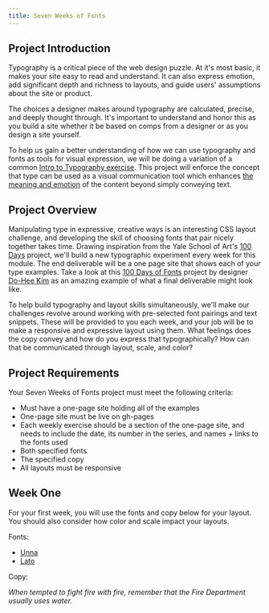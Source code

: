 ```yaml
---
title: Seven Weeks of Fonts
---
```


## Project Introduction

Typography is a critical piece of the web design puzzle. At it's most basic, it makes your site easy to read and understand. It can also express emotion, add significant depth and richness to layouts, and guide users' assumptions about the site or product.

The choices a designer makes around typography are calculated, precise, and deeply thought through. It's important to understand and honor this as you build a site whether it be based on comps from a designer or as you design a site yourself.

To help us gain a better understanding of how we can use typography and fonts as tools for visual expression, we will be doing a variation of a common [Intro to Typography exercise](http://www.designingwithtype.com/cooper5/5_expressive1.html). This project will enforce the concept that type can be used as a visual communication tool which enhances [the meaning and emotion](http://www.designingwithtype.com/cooper5/5_intro.html) of the content beyond simply conveying text.

## Project Overview

Manipulating type in expressive, creative ways is an interesting CSS layout challenge, and developing the skill of choosing fonts that pair nicely together takes time. Drawing inspiration from the Yale School of Art's [100 Days](http://designobserver.com/feature/five-years-of-100-days/24678) project, we'll build a new typographic experiment every week for this module. The end deliverable will be a one page site that shows each of your type examples. Take a look at this [100 Days of Fonts](http://100daysoffonts.com/) project by designer [Do-Hee Kim](http://www.do-hee.com/) as an amazing example of what a final deliverable might look like.

To help build typography and layout skills simultaneously, we'll make our challenges revolve around working with pre-selected font pairings and text snippets. These will be provided to you each week, and your job will be to make a responsive and expressive layout using them. What feelings does the copy convey and how do you express that typographically? How can that be communicated through layout, scale, and color?

## Project Requirements

Your Seven Weeks of Fonts project must meet the following criteria:

- Must have a one-page site holding all of the examples
- One-page site must be live on gh-pages
- Each weekly exercise should be a section of the one-page site, and needs to include the date, its number in the series, and names + links to the fonts used
- Both specified fonts
- The specified copy
- All layouts must be responsive

## Week One

For your first week, you will use the fonts and copy below for your layout. You should also consider how color and scale impact your layouts.

Fonts:

- [Unna](https://fonts.google.com/specimen/Unna?category=Serif,Sans+Serif&query=unna)
- [Lato](https://fonts.google.com/specimen/Lato?category=Sans+Serif)

Copy:

_When tempted to fight fire with fire, remember that the Fire Department usually uses water._
